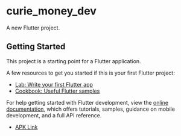 # curie_money_dev

A new Flutter project.

## Getting Started

This project is a starting point for a Flutter application.

A few resources to get you started if this is your first Flutter project:

- [Lab: Write your first Flutter app](https://docs.flutter.dev/get-started/codelab)
- [Cookbook: Useful Flutter samples](https://docs.flutter.dev/cookbook)

For help getting started with Flutter development, view the
[online documentation](https://docs.flutter.dev/), which offers tutorials,
samples, guidance on mobile development, and a full API reference.

- [APK Link]([https://docs.flutter.dev/get-started/codelab](https://drive.google.com/file/d/1b9ZW6AVPwaVNrlE-vn6AZFTW7f48zv0a/view?usp=sharing)https://drive.google.com/file/d/1b9ZW6AVPwaVNrlE-vn6AZFTW7f48zv0a/view?usp=sharing)
